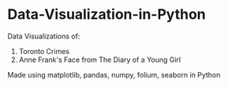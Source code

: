 # Data-Visualization-in-Python
Data Visualizations of:
1. Toronto Crimes
2. Anne Frank's Face from The Diary of a Young Girl

Made using matplotlib, pandas, numpy, folium, seaborn in Python
